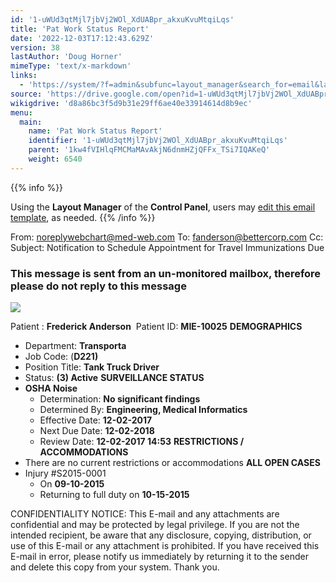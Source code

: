 ```yaml
---
id: '1-uWUd3qtMjl7jbVj2WOl_XdUABpr_akxuKvuMtqiLqs'
title: 'Pat Work Status Report'
date: '2022-12-03T17:12:43.629Z'
version: 38
lastAuthor: 'Doug Horner'
mimeType: 'text/x-markdown'
links:
  - 'https://system/?f=admin&subfunc=layout_manager&search_for=email&layout_search=Go&lv_layout_manager_limit=0&opp=edit&doc_type=EWORKS&old_module=Email&old_name=Pat+Work+Status+Report&active=0'
source: 'https://drive.google.com/open?id=1-uWUd3qtMjl7jbVj2WOl_XdUABpr_akxuKvuMtqiLqs'
wikigdrive: 'd8a86bc3f5d9b31e29ff6ae40e33914614d8b9ec'
menu:
  main:
    name: 'Pat Work Status Report'
    identifier: '1-uWUd3qtMjl7jbVj2WOl_XdUABpr_akxuKvuMtqiLqs'
    parent: '1kw4fVIHlqFMCMaMAvAkjN6dnmHZjQFFx_TSi7IQAKeQ'
    weight: 6540
---
```





{{% info %}}

Using the **Layout Manager** of the **Control Panel**, users may [edit this email template](https://system/?f=admin&subfunc=layout_manager&search_for=email&layout_search=Go&lv_layout_manager_limit=0&opp=edit&doc_type=EWORKS&old_module=Email&old_name=Pat+Work+Status+Report&active=0), as needed. 
{{% /info %}}



From: noreplywebchart@med-web.com
To: fanderson@bettercorp.com
Cc:
Subject: Notification to Schedule Appointment for Travel Immunizations Due
  
### ****This message is sent from an un-monitored mailbox, therefore please do not reply to this message****  

  
![](../pat-work-status-report.assets/76f148c48dac0fbdb04bda604e85e631.png)  

Patient : **Frederick Anderson** 
Patient ID: **MIE-10025**
**DEMOGRAPHICS**
* Department: <strong>Transporta</strong>
* Job Code: (<strong>D221)</strong>
* Position Title: <strong>Tank Truck Driver</strong>
* Status: <strong>(3) Active</strong>
**SURVEILLANCE STATUS**
* <strong>OSHA Noise</strong>
   * Determination: <strong>No significant findings</strong>
   * Determined By: <strong>Engineering, Medical Informatics</strong>
   * Effective Date: <strong>12-02-2017 </strong>
   * Next Due Date: <strong>12-02-2018</strong>
   * Review Date: <strong>12-02-2017 14:53</strong>
**RESTRICTIONS / ACCOMMODATIONS**
* There are no current restrictions or accommodations
**ALL OPEN CASES**
* Injury #S2015-0001
   * On <strong>09-10-2015</strong>
   * Returning to full duty on <strong>10-15-2015</strong>


CONFIDENTIALITY NOTICE: This E-mail and any attachments are confidential and may be protected by legal privilege. If you are not the intended recipient, be aware that any disclosure, copying, distribution, or use of this E-mail or any attachment is prohibited. If you have received this E-mail in error, please notify us immediately by returning it to the sender and delete this copy from your system. Thank you.
